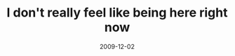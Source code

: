 ---
layout: base.njk
title : 'I don&#39;t really feel like being here right now' 
view_title : 'I don&#39;t really feel like being here right now' 
year : '2009' 
date : '2009-12-02' 
img_file : '/drawing/idontreallyfeellikebeinghererightnow.png' 
html_file : 'idontreallyfeellikebeinghererightnow' 
next_html : 'itsallhappening.html' 
year_order : '272' 
permalink : "title/{{html_file}}.html"
---